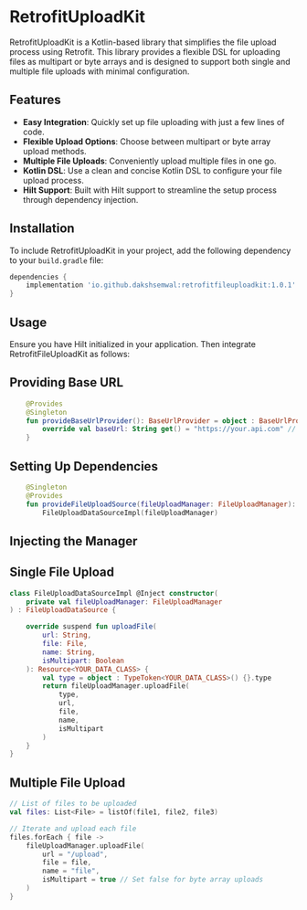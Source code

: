 # RetrofitUploadKit

RetrofitUploadKit is a Kotlin-based library that simplifies the file upload process using Retrofit.
This library provides a flexible DSL for uploading files as multipart or byte arrays and is designed
to support both single and multiple file uploads with minimal configuration.

## Features

- **Easy Integration**: Quickly set up file uploading with just a few lines of code.
- **Flexible Upload Options**: Choose between multipart or byte array upload methods.
- **Multiple File Uploads**: Conveniently upload multiple files in one go.
- **Kotlin DSL**: Use a clean and concise Kotlin DSL to configure your file upload process.
- **Hilt Support**: Built with Hilt support to streamline the setup process through dependency
  injection.

## Installation

To include RetrofitUploadKit in your project, add the following dependency to your `build.gradle`
file:

```groovy
dependencies {
    implementation 'io.github.dakshsemwal:retrofitfileuploadkit:1.0.1'
}
```

## Usage

Ensure you have Hilt initialized in your application. Then integrate RetrofitFileUploadKit as
follows:

## Providing Base URL

```kotlin
    @Provides
    @Singleton
    fun provideBaseUrlProvider(): BaseUrlProvider = object : BaseUrlProvider { 
        override val baseUrl: String get() = "https://your.api.com" // Replace with your base URL
    }
```

## Setting Up Dependencies
```kotlin
    @Singleton
    @Provides
    fun provideFileUploadSource(fileUploadManager: FileUploadManager): FileUploadDataSource =
        FileUploadDataSourceImpl(fileUploadManager)
```

## Injecting the Manager

## Single File Upload
```kotlin
class FileUploadDataSourceImpl @Inject constructor(
    private val fileUploadManager: FileUploadManager
) : FileUploadDataSource {

    override suspend fun uploadFile(
        url: String,
        file: File,
        name: String,
        isMultipart: Boolean
    ): Resource<YOUR_DATA_CLASS> {
        val type = object : TypeToken<YOUR_DATA_CLASS>() {}.type
        return fileUploadManager.uploadFile(
            type,
            url,
            file,
            name,
            isMultipart
        )
    }
}
```
## Multiple File Upload
```kotlin
// List of files to be uploaded
val files: List<File> = listOf(file1, file2, file3)

// Iterate and upload each file
files.forEach { file ->
    fileUploadManager.uploadFile(
        url = "/upload",
        file = file,
        name = "file",
        isMultipart = true // Set false for byte array uploads
    )
}
```